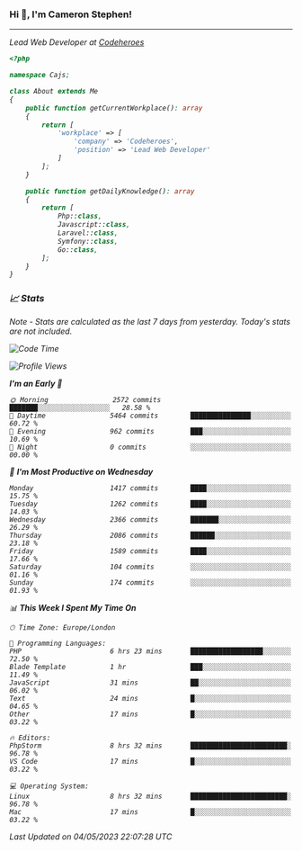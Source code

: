 ### Hi 👋, I'm Cameron Stephen!
<hr>
<p><em>Lead Web Developer at <a href="https://codeheroes.co.uk">Codeheroes</a></p>


```php
<?php

namespace Cajs;

class About extends Me
{
    public function getCurrentWorkplace(): array
    {
        return [
            'workplace' => [
                'company' => 'Codeheroes',
                'position' => 'Lead Web Developer'
            ]
        ];
    }

    public function getDailyKnowledge(): array
    {
        return [
            Php::class,
            Javascript::class,
            Laravel::class,
            Symfony::class,
            Go::class,
        ];
    }
}
```

### 📈 Stats
<p><em>Note - Stats are calculated as the last 7 days from yesterday. Today's stats are not included.</em></p>


<!--START_SECTION:waka-->
![Code Time](http://img.shields.io/badge/Code%20Time-3%2C357%20hrs%2051%20mins-blue)

![Profile Views](http://img.shields.io/badge/Profile%20Views-0-blue)

**I'm an Early 🐤** 

```text
🌞 Morning                2572 commits        ███████░░░░░░░░░░░░░░░░░░   28.58 % 
🌆 Daytime                5464 commits        ███████████████░░░░░░░░░░   60.72 % 
🌃 Evening                962 commits         ███░░░░░░░░░░░░░░░░░░░░░░   10.69 % 
🌙 Night                  0 commits           ░░░░░░░░░░░░░░░░░░░░░░░░░   00.00 % 
```
📅 **I'm Most Productive on Wednesday** 

```text
Monday                   1417 commits        ████░░░░░░░░░░░░░░░░░░░░░   15.75 % 
Tuesday                  1262 commits        ████░░░░░░░░░░░░░░░░░░░░░   14.03 % 
Wednesday                2366 commits        ███████░░░░░░░░░░░░░░░░░░   26.29 % 
Thursday                 2086 commits        ██████░░░░░░░░░░░░░░░░░░░   23.18 % 
Friday                   1589 commits        ████░░░░░░░░░░░░░░░░░░░░░   17.66 % 
Saturday                 104 commits         ░░░░░░░░░░░░░░░░░░░░░░░░░   01.16 % 
Sunday                   174 commits         ░░░░░░░░░░░░░░░░░░░░░░░░░   01.93 % 
```


📊 **This Week I Spent My Time On** 

```text
🕑︎ Time Zone: Europe/London

💬 Programming Languages: 
PHP                      6 hrs 23 mins       ██████████████████░░░░░░░   72.50 % 
Blade Template           1 hr                ███░░░░░░░░░░░░░░░░░░░░░░   11.49 % 
JavaScript               31 mins             ██░░░░░░░░░░░░░░░░░░░░░░░   06.02 % 
Text                     24 mins             █░░░░░░░░░░░░░░░░░░░░░░░░   04.65 % 
Other                    17 mins             █░░░░░░░░░░░░░░░░░░░░░░░░   03.22 % 

🔥 Editors: 
PhpStorm                 8 hrs 32 mins       ████████████████████████░   96.78 % 
VS Code                  17 mins             █░░░░░░░░░░░░░░░░░░░░░░░░   03.22 % 

💻 Operating System: 
Linux                    8 hrs 32 mins       ████████████████████████░   96.78 % 
Mac                      17 mins             █░░░░░░░░░░░░░░░░░░░░░░░░   03.22 % 
```


 Last Updated on 04/05/2023 22:07:28 UTC
<!--END_SECTION:waka-->
